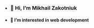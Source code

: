 
- ### 👋 Hi, I’m Mikhail Zakotniuk
- #### 👀 I’m interested in web development
<!---
zakotniuk/zakotniuk is a ✨ special ✨ repository because its `README.md` (this file) appears on your GitHub profile.
You can click the Preview link to take a look at your changes.
--->
